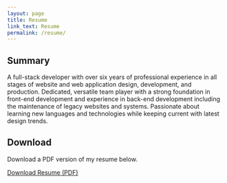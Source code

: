 ```yaml
---
layout: page
title: Resume
link_text: Resume
permalink: /resume/
---
```


## Summary
A full-stack developer with over six years of professional experience in all stages of website
and web application design, development, and production. Dedicated, versatile team player with a strong foundation in front-end development and experience in back-end development including the maintenance of legacy websites and systems. Passionate about learning new languages and technologies while keeping current with latest design trends.

## Download
Download a PDF version of my resume below.

<a href="http://keeganberry.com/keegan-berry-resume-2017.pdf" class="link-icon cta-link">Download Resume (PDF)</a>
